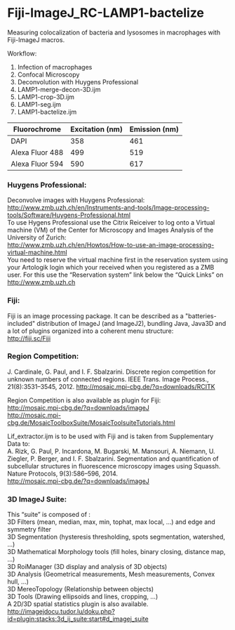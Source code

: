 # Fiji-ImageJ_RC-LAMP1-bactelize
Measuring colocalization of bacteria and lysosomes in macrophages with Fiji-ImageJ macros.

Workflow:
1. Infection of macrophages
2. Confocal Microscopy
3. Deconvolution with Huygens Professional
4. LAMP1-merge-decon-3D.ijm
5. LAMP1-crop-3D.ijm
6. LAMP1-seg.ijm
7. LAMP1-bactelize.ijm

| Fluorochrome    | Excitation (nm)   | Emission (nm)  |
| --------------- | ----------------- | -------------- |
| DAPI            | 358               | 461            |
| Alexa Fluor 488 | 499               | 519            |
| Alexa Fluor 594 | 590               | 617            |


### Huygens Professional:  
Deconvolve images with Huygens Professional:
http://www.zmb.uzh.ch/en/Instruments-and-tools/Image-processing-tools/Software/Huygens-Professional.html  
To use Hygens Professional use the Citrix Reiceiver to log onto a Virtual machine (VM) of the Center for Microscopy and Images Analysis of the University of Zurich:  
http://www.zmb.uzh.ch/en/Howtos/How-to-use-an-image-processing-virtual-machine.html  
You need to reserve the virtual machine first in the reservation system using your Artologik login which your received when you registered as a ZMB user. For this use the “Reservation system” link below the “Quick Links” on http://www.zmb.uzh.ch


### Fiji:  
Fiji is an image processing package. It can be described as a "batteries-included" distribution of ImageJ (and ImageJ2), bundling Java, Java3D and a lot of plugins organized into a coherent menu structure:  
http://fiji.sc/Fiji  



### Region Competition:  
J. Cardinale, G. Paul, and I. F. Sbalzarini. Discrete region competition for unknown numbers of connected regions. IEEE Trans. Image Process., 21(8):3531–3545, 2012. 
http://mosaic.mpi-cbg.de/?q=downloads/RCITK  

Region Competition is also available as plugin for Fiji:  
http://mosaic.mpi-cbg.de/?q=downloads/imageJ  
http://mosaic.mpi-cbg.de/MosaicToolboxSuite/MosaicToolsuiteTutorials.html  

Lif_extractor.ijm is to be used with Fiji and is taken from Supplementary Data to:  
A. Rizk, G. Paul, P. Incardona, M. Bugarski, M. Mansouri, A. Niemann, U. Ziegler, P. Berger, and I. F. Sbalzarini. Segmentation and quantification of subcellular structures in fluorescence microscopy images using Squassh. Nature Protocols, 9(3):586–596, 2014.    
http://mosaic.mpi-cbg.de/?q=downloads/imageJ 


### 3D ImageJ Suite:  
This “suite” is composed of :  
3D Filters (mean, median, max, min, tophat, max local, …) and edge and symmetry filter   
3D Segmentation (hysteresis thresholding, spots segmentation, watershed, …)   
3D Mathematical Morphology tools (fill holes, binary closing, distance map, …)   
3D RoiManager (3D display and analysis of 3D objects)  
3D Analysis (Geometrical measurements, Mesh measurements, Convex hull, …)   
3D MereoTopology (Relationship between objects)  
3D Tools (Drawing ellipsoids and lines, cropping, …)   
A 2D/3D spatial statistics plugin is also available.  
http://imagejdocu.tudor.lu/doku.php?id=plugin:stacks:3d_ij_suite:start#d_imagej_suite
